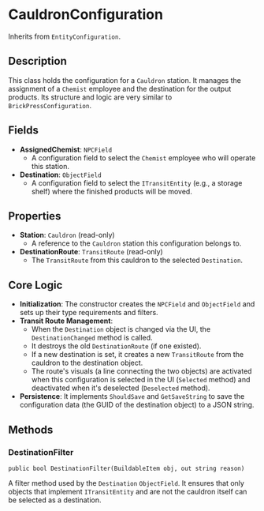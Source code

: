# CauldronConfiguration

Inherits from `EntityConfiguration`.

## Description

This class holds the configuration for a `Cauldron` station. It manages the assignment of a `Chemist` employee and the destination for the output products. Its structure and logic are very similar to `BrickPressConfiguration`.

## Fields

-   **AssignedChemist**: `NPCField`
    -   A configuration field to select the `Chemist` employee who will operate this station.
-   **Destination**: `ObjectField`
    -   A configuration field to select the `ITransitEntity` (e.g., a storage shelf) where the finished products will be moved.

## Properties

-   **Station**: `Cauldron` (read-only)
    -   A reference to the `Cauldron` station this configuration belongs to.
-   **DestinationRoute**: `TransitRoute` (read-only)
    -   The `TransitRoute` from this cauldron to the selected `Destination`.

## Core Logic

-   **Initialization**: The constructor creates the `NPCField` and `ObjectField` and sets up their type requirements and filters.
-   **Transit Route Management**:
    -   When the `Destination` object is changed via the UI, the `DestinationChanged` method is called.
    -   It destroys the old `DestinationRoute` (if one existed).
    -   If a new destination is set, it creates a new `TransitRoute` from the cauldron to the destination object.
    -   The route's visuals (a line connecting the two objects) are activated when this configuration is selected in the UI (`Selected` method) and deactivated when it's deselected (`Deselected` method).
-   **Persistence**: It implements `ShouldSave` and `GetSaveString` to save the configuration data (the GUID of the destination object) to a JSON string.

## Methods

### DestinationFilter
`public bool DestinationFilter(BuildableItem obj, out string reason)`

A filter method used by the `Destination` `ObjectField`. It ensures that only objects that implement `ITransitEntity` and are not the cauldron itself can be selected as a destination.
